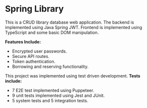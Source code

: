# Spring Library

This is a CRUD library database web application. The backend is implemented using Java Spring JWT. Frontend is implemented using TypeScript and some basic DOM manipulation.

**Features Include:** 
- Encrypted user passwords.
- Secure API routes.
- Token authentication.
- Borrowing and reserving functionality.

This project was implemented using test driven development. 
**Tests include:**
- 7 E2E test implemented using Puppeteer.
- 9 unit tests implemented using Jest and JUnit.
- 5 system tests and 5 integration tests.
